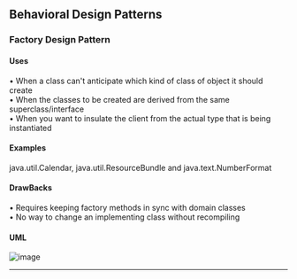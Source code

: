 ## Behavioral Design Patterns 

### Factory Design Pattern 
#### Uses 
• When a class can't anticipate which kind of
class of object it should create <br />
• When the classes to be created are derived
from the same superclass/interface  <br />
• When you want to insulate the client from the
actual type that is being instantiated <br /> 
#### Examples 
java.util.Calendar,
java.util.ResourceBundle and
java.text.NumberFormat
#### DrawBacks
• Requires keeping factory methods in sync with
domain classes<br /> 
• No way to change an implementing class
without recompiling<br /> 
#### UML 
![image](https://user-images.githubusercontent.com/60134186/173240403-fdb86958-24b8-4b8d-8e68-77f2d4c32ee0.png)
 <hr/>














